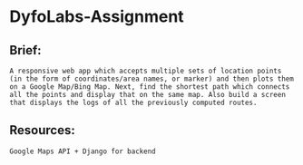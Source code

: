 # DyfoLabs-Assignment

## Brief:
  `A responsive web app which accepts multiple sets of location points (in the form of coordinates/area names, or marker) and then
   plots them on a Google Map/Bing Map. Next, find the shortest path which connects all the points and display that on the same map. Also
   build a screen that displays the logs of all the previously computed routes.`

## Resources:
  `Google Maps API + Django for backend`
